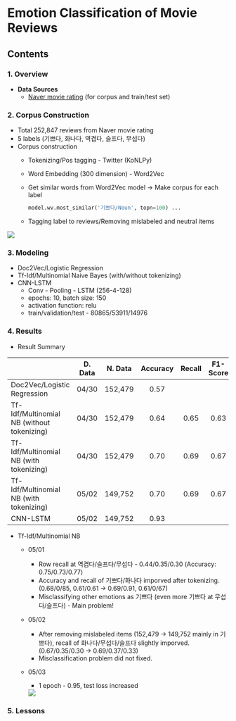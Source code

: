 # Emotion Classification of Movie Reviews 

## Contents

### 1. Overview

- **Data Sources**
  - [Naver movie rating](https://movie.naver.com/movie/point/af/list.nhn) (for corpus and train/test set)

### 2. Corpus Construction

- Total 252,847 reviews from Naver movie rating
- 5 labels (기쁘다, 화나다, 역겹다, 슬프다, 무섭다)
- Corpus construction
  - Tokenizing/Pos tagging -  Twitter (KoNLPy)

  - Word Embedding (300 dimension)  - Word2Vec

  - Get similar words from Word2Vec model → Make corpus for each label

    ```python
    model.wv.most_similar('기쁘다/Noun', topn=100) ...
    ```

  - Tagging label to reviews/Removing mislabeled and neutral items

<img src="https://i.imgur.com/sRYPYXz.jpg">

### 3. Modeling

- Doc2Vec/Logistic Regression
- Tf-Idf/Multinomial Naive Bayes (with/without tokenizing)
- CNN-LSTM
  - Conv - Pooling - LSTM (256-4-128)
  - epochs: 10, batch size: 150
  - activation function: relu
  - train/validation/test - 80865/53911/14976

### 4. Results

- Result Summary

|                                            | D. Data | N. Data | Accuracy | Recall | F1-Score |
| ------------------------------------------ | :-----: | :-----: | :------: | :----: | :------: |
| Doc2Vec/Logistic Regression                |  04/30  | 152,479 |   0.57   |        |          |
| Tf-Idf/Multinomial NB (without tokenizing) |  04/30  | 152,479 |   0.64   |  0.65  |   0.63   |
| Tf-Idf/Multinomial NB (with tokenizing)    |  04/30  | 152,479 |   0.70   |  0.69  |   0.67   |
| Tf-Idf/Multinomial NB (with tokenizing)    |  05/02  | 149,752 |   0.70   |  0.69  |   0.67   |
| CNN-LSTM                                   |  05/02  | 149,752 |   0.93   |        |          |

- Tf-Idf/Multinomial NB
  - 05/01
    - Row recall at 역겹다/슬프다/무섭다 - 0.44/0.35/0.30 (Accuracy: 0.75/0.73/0.77)
    - Accuracy and recall of 기쁘다/화나다 imporved after tokenizing. (0.68/0/85, 0.61/0.61 → 0.69/0.91, 0.61/0/67)
    - Misclassifying other emotions as 기쁘다 (even more 기쁘다 at 무섭다/슬프다) - Main problem! 

  - 05/02
    - After removing mislabeled items (152,479 → 149,752 mainly in 기쁘다), recall of 화나다/무섭다/슬프다 slightly imporved. (0.67/0.35/0.30 → 0.69/0.37/0.33)
    - Misclassification problem did not fixed.

  - 05/03

    - 1 epoch -  0.95, test loss increased

    <img src="https://i.imgur.com/ow3SeFb.png">

### 5. Lessons



